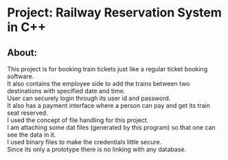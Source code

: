 # Project: Railway Reservation System in C++
## About:
This project is for booking train tickets just like a regular ticket booking software.<br/>
It also contains the employee side to add the trains between two destinations with specified date and time. <br/>
User can securely login through its user id and password. <br/>
It also has a payment interface where a person can pay and get its train seat reserved.<br/>
I used the concept of file handling for this project.<br/>
I am attaching some dat files (generated by this program) so that one can see the data in it.<br/>
I used binary files to make the credentials little secure.<br/>
Since its only a prototype there is no linking with any database.
<!-- Project by Harit Kathuria -->
